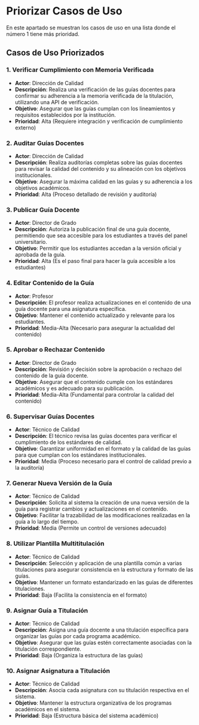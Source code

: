 # Priorizar Casos de Uso
En este apartado se muestran los casos de uso en una lista donde el número 1 tiene más prioridad.

## Casos de Uso Priorizados

### 1. Verificar Cumplimiento con Memoria Verificada
- **Actor**: Dirección de Calidad
- **Descripción**: Realiza una verificación de las guías docentes para confirmar su adherencia a la memoria verificada de la titulación, utilizando una API de verificación.
- **Objetivo**: Asegurar que las guías cumplan con los lineamientos y requisitos establecidos por la institución.
- **Prioridad**: Alta (Requiere integración y verificación de cumplimiento externo)

### 2. Auditar Guías Docentes
- **Actor**: Dirección de Calidad
- **Descripción**: Realiza auditorías completas sobre las guías docentes para revisar la calidad del contenido y su alineación con los objetivos institucionales.
- **Objetivo**: Asegurar la máxima calidad en las guías y su adherencia a los objetivos académicos.
- **Prioridad**: Alta (Proceso detallado de revisión y auditoría)

### 3. Publicar Guía Docente
- **Actor**: Director de Grado
- **Descripción**: Autoriza la publicación final de una guía docente, permitiendo que sea accesible para los estudiantes a través del panel universitario.
- **Objetivo**: Permitir que los estudiantes accedan a la versión oficial y aprobada de la guía.
- **Prioridad**: Alta (Es el paso final para hacer la guía accesible a los estudiantes)

### 4. Editar Contenido de la Guía
- **Actor**: Profesor
- **Descripción**: El profesor realiza actualizaciones en el contenido de una guía docente para una asignatura específica.
- **Objetivo**: Mantener el contenido actualizado y relevante para los estudiantes.
- **Prioridad**: Media-Alta (Necesario para asegurar la actualidad del contenido)

### 5. Aprobar o Rechazar Contenido
- **Actor**: Director de Grado
- **Descripción**: Revisión y decisión sobre la aprobación o rechazo del contenido de la guía docente.
- **Objetivo**: Asegurar que el contenido cumple con los estándares académicos y es adecuado para su publicación.
- **Prioridad**: Media-Alta (Fundamental para controlar la calidad del contenido)

### 6. Supervisar Guías Docentes
- **Actor**: Técnico de Calidad
- **Descripción**: El técnico revisa las guías docentes para verificar el cumplimiento de los estándares de calidad.
- **Objetivo**: Garantizar uniformidad en el formato y la calidad de las guías para que cumplan con los estándares institucionales.
- **Prioridad**: Media (Proceso necesario para el control de calidad previo a la auditoría)

### 7. Generar Nueva Versión de la Guía
- **Actor**: Técnico de Calidad
- **Descripción**: Solicita al sistema la creación de una nueva versión de la guía para registrar cambios y actualizaciones en el contenido.
- **Objetivo**: Facilitar la trazabilidad de las modificaciones realizadas en la guía a lo largo del tiempo.
- **Prioridad**: Media (Permite un control de versiones adecuado)

### 8. Utilizar Plantilla Multititulación
- **Actor**: Técnico de Calidad
- **Descripción**: Selección y aplicación de una plantilla común a varias titulaciones para asegurar consistencia en la estructura y formato de las guías.
- **Objetivo**: Mantener un formato estandarizado en las guías de diferentes titulaciones.
- **Prioridad**: Baja (Facilita la consistencia en el formato)

### 9. Asignar Guía a Titulación
- **Actor**: Técnico de Calidad
- **Descripción**: Asigna una guía docente a una titulación específica para organizar las guías por cada programa académico.
- **Objetivo**: Asegurar que las guías estén correctamente asociadas con la titulación correspondiente.
- **Prioridad**: Baja (Organiza la estructura de las guías)

### 10. Asignar Asignatura a Titulación
- **Actor**: Técnico de Calidad
- **Descripción**: Asocia cada asignatura con su titulación respectiva en el sistema.
- **Objetivo**: Mantener la estructura organizativa de los programas académicos en el sistema.
- **Prioridad**: Baja (Estructura básica del sistema académico)
